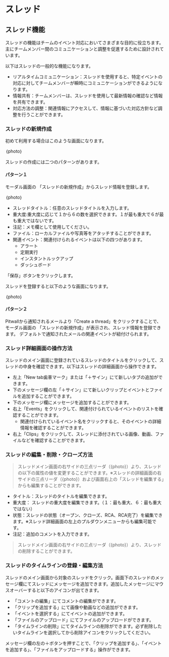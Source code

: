 # スレッド

## スレッド機能
スレッドの機能はチームのイベント対応においてさまざまな目的に役立ちます。
主にチームメンバー間のコミュニケーションと調整を促進するために設計されています。

以下はスレッドの一般的な機能になります。
- リアルタイムコミュニケーション：スレッドを使用すると、特定イベントの対応に対してチームメンバーが瞬時にコミュニケーションができるようになります。 
- 情報共有：チームメンバーは、スレッドを使用して最新情報の確認など情報を共有できます。
- 対応方法の調整：関連情報にアクセスして、情報に基づいた対応方針など調整を行うことができます。

### スレッドの新規作成
初めて利用する場合はこのような画面になります。

｛photo｝

スレッドの作成には二つのパターンがあります。

#### パターン１
モーダル画面の 「スレッドの新規作成」からスレッド情報を登録します。

｛photo｝

- スレッドタイトル：任意のスレッドタイトルを入力します。
- 重大度:重大度に応じて１から６の数を選択できます。１が最も重大で６が最も重大ではないです。
- 注記：メモ欄として使用してください。
- ファイル：ローカルファイルや写真等をアタッチすることができます。
- 関連イベント：関連付けられるイベントは以下の四つがあります。
    - アラート
    - 定期実行
    - インスタントルックアップ
    - ダッシュボード

「保存」ボタンをクリックします。

スレッドを登録すると以下のような画面になります。

｛photo｝

#### パターン２
Pitwallから通知されるメールより「Create a thread」をクリックすることで、モーダル画面の 「スレッドの新規作成」が表示され、スレッド情報を登録できます。
デフォルトで通知されたメールの関連イベントが紐付けられます。

### スレッド詳細画面の操作方法
スレッドのメイン画面に登録されているスレッドのタイトルをクリックして、スレッドの中身を確認できます。以下はスレッドの詳細画面から操作できます。
- 左上「New tab歯車マーク」または「＋サイン」にて新しいタブの追加ができます。
- 下のメッセージ欄の左「＋サイン」にて新しいクリップとイベントとファイルを追加することができます。
- 下のメッセージ欄にメッセージを追加することができます。
- 右上「Events」をクリックして、関連付けられているイベントのリストを確認することができます。
    - 関連付けられているイベント名をクリックすると、そのイベントの詳細情報を確認することができます。
- 右上「Clips」をクリックして、スレッドに添付されている画像、動画、ファイルなどを確認することができます。

### スレッドの編集・削除・クローズ方法
> スレッドメイン画面の右サイドの三点リーダ（{photo}）より、スレッドの以下の属性の値を変更することができます。※スレッドの詳細画面の右サイドの三点リーダ（{photo}）および画面右上の「スレッドを編集する」からも編集することができます。
- タイトル：スレッドのタイトルを編集できます。
- 重大度： スレッドの重大度を編集できます。（１：最も重大、６：最も重大ではない）
- 状態：スレッドの状態（オープン、クローズ、RCA、RCA完了）を編集できます。※スレッド詳細画面の左上のプルダウンメニューからも編集可能です。
- 注記：追加のコメントを入力できます。
> スレッドメイン画面の右サイドの三点リーダ（{photo}）より、スレッドの削除することができます。

### スレッドのタイムラインの登録・編集方法
スレッドのメイン画面から対象のスレッドをクリック。画面下のスレッドのメッセージ欄にてスレッドにメッセージを追加できます。追加したメッセージにマウスオーバーすると以下のアイコンが出てきます。

- 「コメントの編集」にてコメントの編集ができます。
- 「クリップを追加する」にて画像や動画などの追加ができます。
- 「イベントを選択する」にてイベントの追加ができます。
- 「ファイルのアップロード」にてファイルのアップロードができます。
- 「タイムラインの削除」にてタイムラインの削除ができます。必ず削除したいタイムラインを選択してから削除アイコンをクリックしてください。

メッセージ欄の左の＋ボタンを押すことで、「クリップを追加する」、「イベントを追加する」、「ファイルをアップロードする」操作ができます。
